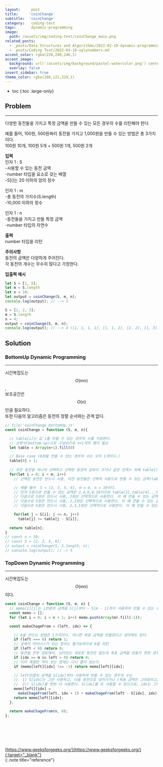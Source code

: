 ```yaml
---
layout:     post
title:     'coinChange'
subtitle:  'coinChange'
category:   coding-test 
tags:       dynamic-programming
image: 
  path: /assets/img/coding-test/coinChange_main.png
related_posts: 
  - _posts/Data Structures and Algorithms/2022-02-19-dynamic-programming.md
  - _posts/Coding Test/2022-03-19-uglynumbers.md
accent_color: rgba(220,240,246,1)
accent_image: 
  background: url('/assets/img/background/pastel-watercolor.png') center/cover 
  overlay: false
invert_sidebar: true
theme_color: rgba(208,121,229,1)
---
```


* toc
{:toc .large-only}

## Problem
---

다양한 동전들을 가지고 특정 금액을 만들 수 있는 모든 경우의 수를 리턴해야 한다.

예를 들어, 100원, 500원짜리 동전을 가지고 1,000원을 만들 수 있는 방법은 총 3가지이다. <br/>
100원 10개, 100원 5개 + 500원 1개, 500원 2개


**입력** <br/>
인자 1 : S <br/>
\-사용할 수 있는 동전 금액  <br/>
\-number 타입을 요소로 갖는 배열 <br/>
\-S[i]는 20 이하의 양의 정수

인자 1 : m <br/>
\-총 동전의 가지수(S.length) <br/>
\-10,000 이하의 정수

인자 1 : n <br/>
\-동전들을 가지고 만들 특정 금액  <br/>
\-number 타입의 자연수 

**출력** <br/>
number 타입을 리턴

**주의사항** <br/>
동전의 금액은 다양하게 주어진다. <br/>
각 동전의 개수는 무수히 많다고 가정한다.

**입출력 예시**
~~~js
let S = [1, 5];
let m = S.length
let n = 10;
let output = coinChange(S, m, n);
console.log(output); // --> 3

S = [1, 2, 3];
m = S.length
n = 4;
output = coinChange(S, m, n);
console.log(output); // --> 4 ([1, 1, 1, 1], [1, 1, 2], [2, 2], [1, 3])
~~~

## Solution

### BottomUp Dynamic Programming 
---

시간복잡도는 $$O(mn)$$, <br/>
보조공간은 $$O(n)$$만큼 필요하다. <br/>
또한 다음의 알고리즘은 동전의 정렬 순서와는 관계 없다. 

~~~js
// file:'coinChange_bottomUp.js'
const coinChange = function (S, m, n){

  // table[i]는 값 i를 만들 수 있는 경우의 수를 저장한다.
  // 상향식(bottom-up)으로 구성되므로 n+1개의 행이 필요
  let table = Array(n+1).fill(0)

  // Base case (0원을 만들 수 있는 경우의 수는 오직 1개이다.)
  table[0] = 1;
 
  // 모든 동전을 하나씩 선택하고 선택된 동전의 값보다 크거나 같은 인덱스 뒤에 table[] 값을 업데이트한다.
  for(let i = 0; i < m; i++)
    // 선택된 동전은 반드시 사용, 이전 동전들은 선택적 사용으로 만들 수 있는 금액(table[i])에 그 경우의 수를 업데이트 한다 .

    // 예를 들어  S = [2, 3, 5, 6], m = 4, n = 10이다.
    // 먼저 2원으로 만들 수 있는 금액은 2,4,6,8,10이므로 table[2],table[4]...table[10]을 업데이트 한다.
    // 다음으로 3원은 반드시 사용, 2원은 선택적으로 사용한다. 이 때 만들 수 있는 금액 및 그 경우의 수(3:1, 5:1, 6:1, 7:1, 8:1, 9:2, 10:1) 를 table에 업데이트 한다. 
    // 다음으로 5원은 반드시 사용, 2,3원은 선택적으로 사용한다. 이 떄 만들 수 있는 금액 및 그 경우의 수(5:1, 7:1, 8:1, 9:1, 10:2) 를 table에 업데이트 한다. 
    // 다음으로 6원은 반드시 사용, 2,3,5원은 선택적으로 사용한다. 이 떄 만들 수 있는 금액 및 그 경우의 수(6:1, 8:1, 9:1, 10:1) 를 table에 업데이트 한다. 

    for(let j = S[i]; j <= n; j++)
      table[j] += table[j - S[i]];
 
  return table[n];
}
// const n = 10;
// const S = [2, 3, 5, 6];
// output = coinChange(S, S.length, n);
// console.log(output); // -> 5
~~~

### TopDown Dynamic Programming
---

시간복잡도는 $$O(mn)$$이다.

~~~js
const coinChange = function (S, m, n) {
  // memo[i][j]는 i만큼의 금액을 S[j]부터 ~ S[m - 1]까지 사용하여 만들 수 있는 경우의 수를 저장
  const memo = [];
  for (let i = 0; i < n + 1; i++) memo.push(Array(m).fill(-1));

  const makeChageFrom = (left, idx) => {

    // 0을 만드는 방법은 1가지이다. 아니면 목표 금액을 만들었다고 생각해도 된다.
    if (left === 0) return 1;
    // 금액이 마이너스가 되는 경우는 불가능하므로 0을 리턴
    if (left < 0) return 0;
    // 동전을 전부 검토해서, 남아있는 새로운 동전은 없는데 목표 금액을 만들지 못한 경우 (실패)
    if (idx >= m && left > 0) return 0;
    // 이미 해결한 적이 있는 문제는 다시 풀지 않는다.
    if (memo[left][idx] !== -1) return memo[left][idx];

    // left만큼의 금액을 S[idx]부터 사용하여 만들 수 있는 경우의 수는
    //  1) S[idx]는 그만 사용하고, 다음 동전으로 넘어가거나 (목표 금액은 그대로이고, idx가 증가한다.)
    //  2)) S[idx]를 한번 더 사용한다. S[idx]를 또 사용할 수 있으므로, idx는 그대로이고, 목표 금액은 S[i]만큼 줄어든다.
    memo[left][idx] =
      makeChageFrom(left, idx + 1) + makeChageFrom(left - S[idx], idx);
    return memo[left][idx];
  };

  return makeChageFrom(n, 0);
};
~~~



<br/>
<br/>
<br/>
<br/>

[https://www.geeksforgeeks.org/](https://www.geeksforgeeks.org/){:target="_blank"}<br>
{:.note title="reference"}